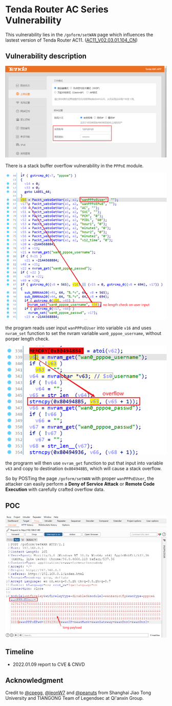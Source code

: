 # Tenda Router AC Series Vulnerability

This vulnerability lies in the `/goform/setWAN` page which influences the lastest version of Tenda Router AC11. ([AC11_V02.03.01.104_CN](https://www.tenda.com.cn/download/detail-3163.html))

## Vulnerability description

![3](3.png)

There is a stack buffer overflow vulnerability in the `PPPoE` module.


![1](1.png)

the program reads user input `wanPPPoEUser` into variable `v16` and uses `nvram_set` function to set the nvram variable `wan0_pppoe_username`, without porper length check. 

![2](2.png)

the prograrm will then use `nvram_get` function to put that input into variable `v63` and copy to destination `0x804948B5`, which will cause a stack overflow.

So by POSTing the page `/goform/setWAN` with proper `wanPPPoEUser`, the attacker can easily perform a **Deny of Service Attack** or **Remote Code Execution** with carefully crafted overflow data.

## POC

![poc](poc.png)

## Timeline

- 2022.01.09 report to CVE & CNVD

## Acknowledgment

Credit to [@cpegg](https://github.com/cpeggg), [@leonW7](https://github.com/leonW7) and [@peanuts](https://github.com/peanuts62) from Shanghai Jiao Tong University and TIANGONG Team of Legendsec at Qi'anxin Group.
